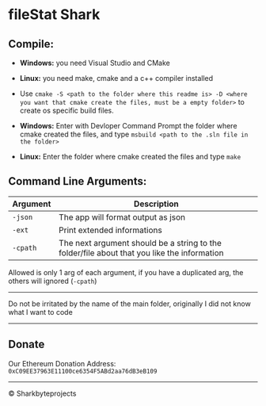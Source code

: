 # fileStat Shark

## Compile:

- <strong>Windows:</strong> you need Visual Studio and CMake
- <strong>Linux:</strong> you need make, cmake and a c++ compiler installed

- Use `cmake -S <path to the folder where this readme is> -D <where you want that cmake create the files, must be a empty folder>` to create os specific build files.

- <strong>Windows:</strong> Enter with Devloper Command Prompt the folder where cmake created the files, and type `msbuild <path to the .sln file in the folder>`
- <strong>Linux:</strong> Enter the folder where cmake created the files and type `make`

## Command Line Arguments: 

Argument	|  Description
----------  |  ---------------------------------------------------------------------------
`-json`		| The app will format output as json
`-ext`		| Print extended informations
`-cpath`	| The next argument should be a string to the folder/file about that you like the information

Allowed is only 1 arg of each argument, if you have a duplicated arg, the others will ignored (`-cpath`)



---

Do not be irritated by the name of the main folder, originally I did not know what I want to code

---

## Donate

Our Ethereum Donation Address: `0xC09EE37963E11100ce6354F5ABd2aa76dB3eB109`

---

&copy; Sharkbyteprojects
